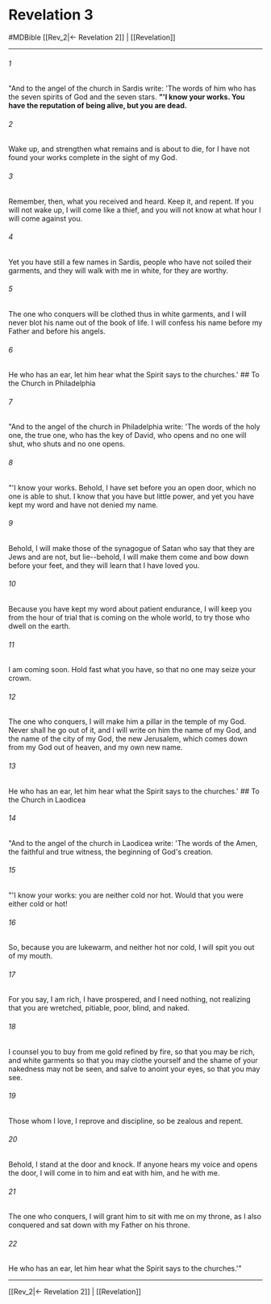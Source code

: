 # Revelation 3
#MDBible
[[Rev_2|← Revelation 2]] | [[Revelation]]

***

###### 1 
"And to the angel of the church in Sardis write: 'The words of him who has the seven spirits of God and the seven stars. **"'I know your works. You have the reputation of being alive, but you are dead.** 

###### 2 
Wake up, and strengthen what remains and is about to die, for I have not found your works complete in the sight of my God. 

###### 3 
Remember, then, what you received and heard. Keep it, and repent. If you will not wake up, I will come like a thief, and you will not know at what hour I will come against you. 

###### 4 
Yet you have still a few names in Sardis, people who have not soiled their garments, and they will walk with me in white, for they are worthy. 

###### 5 
The one who conquers will be clothed thus in white garments, and I will never blot his name out of the book of life. I will confess his name before my Father and before his angels. 

###### 6 
He who has an ear, let him hear what the Spirit says to the churches.' ## To the Church in Philadelphia 

###### 7 
"And to the angel of the church in Philadelphia write: 'The words of the holy one, the true one, who has the key of David, who opens and no one will shut, who shuts and no one opens. 

###### 8 
"'I know your works. Behold, I have set before you an open door, which no one is able to shut. I know that you have but little power, and yet you have kept my word and have not denied my name. 

###### 9 
Behold, I will make those of the synagogue of Satan who say that they are Jews and are not, but lie--behold, I will make them come and bow down before your feet, and they will learn that I have loved you. 

###### 10 
Because you have kept my word about patient endurance, I will keep you from the hour of trial that is coming on the whole world, to try those who dwell on the earth. 

###### 11 
I am coming soon. Hold fast what you have, so that no one may seize your crown. 

###### 12 
The one who conquers, I will make him a pillar in the temple of my God. Never shall he go out of it, and I will write on him the name of my God, and the name of the city of my God, the new Jerusalem, which comes down from my God out of heaven, and my own new name. 

###### 13 
He who has an ear, let him hear what the Spirit says to the churches.' ## To the Church in Laodicea 

###### 14 
"And to the angel of the church in Laodicea write: 'The words of the Amen, the faithful and true witness, the beginning of God's creation. 

###### 15 
"'I know your works: you are neither cold nor hot. Would that you were either cold or hot! 

###### 16 
So, because you are lukewarm, and neither hot nor cold, I will spit you out of my mouth. 

###### 17 
For you say, I am rich, I have prospered, and I need nothing, not realizing that you are wretched, pitiable, poor, blind, and naked. 

###### 18 
I counsel you to buy from me gold refined by fire, so that you may be rich, and white garments so that you may clothe yourself and the shame of your nakedness may not be seen, and salve to anoint your eyes, so that you may see. 

###### 19 
Those whom I love, I reprove and discipline, so be zealous and repent. 

###### 20 
Behold, I stand at the door and knock. If anyone hears my voice and opens the door, I will come in to him and eat with him, and he with me. 

###### 21 
The one who conquers, I will grant him to sit with me on my throne, as I also conquered and sat down with my Father on his throne. 

###### 22 
He who has an ear, let him hear what the Spirit says to the churches.'" 

***

[[Rev_2|← Revelation 2]] | [[Revelation]]
